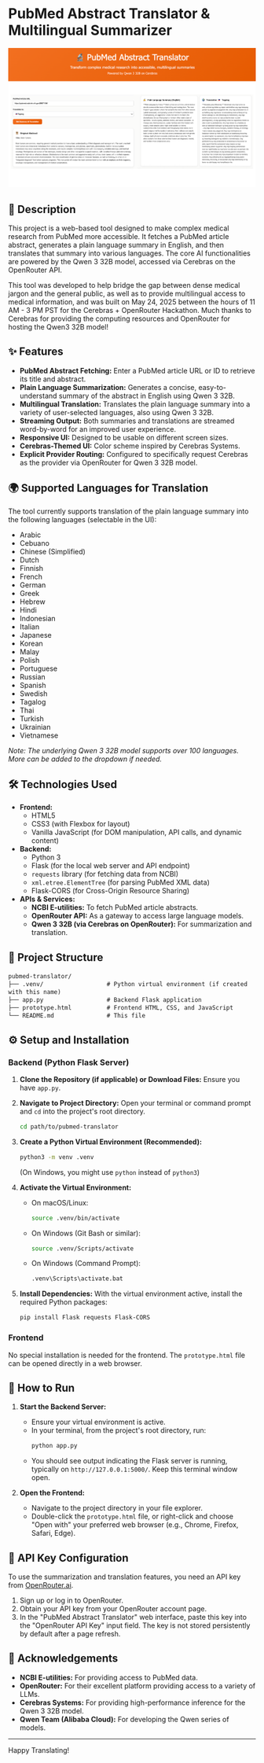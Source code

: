 # PubMed Abstract Translator & Multilingual Summarizer

![PubMed Abstract Translator Interface](./assets/PMAT.png) <!-- Make sure PMAT.png is in an 'assets' folder -->

## 📖 Description

This project is a web-based tool designed to make complex medical research from PubMed more accessible. It fetches a PubMed article abstract, generates a plain language summary in English, and then translates that summary into various languages. The core AI functionalities are powered by the Qwen 3 32B model, accessed via Cerebras on the OpenRouter API. 

This tool was developed to help bridge the gap between dense medical jargon and the general public, as well as to provide multilingual access to medical information, and was built on May 24, 2025 between the hours of 11 AM - 3 PM PST for the Cerebras + OpenRouter Hackathon. Much thanks to Cerebras for providing the computing resources and OpenRouter for hosting the Qwen3 32B model! 

## ✨ Features

*   **PubMed Abstract Fetching:** Enter a PubMed article URL or ID to retrieve its title and abstract.
*   **Plain Language Summarization:** Generates a concise, easy-to-understand summary of the abstract in English using Qwen 3 32B.
*   **Multilingual Translation:** Translates the plain language summary into a variety of user-selected languages, also using Qwen 3 32B.
*   **Streaming Output:** Both summaries and translations are streamed word-by-word for an improved user experience.
*   **Responsive UI:** Designed to be usable on different screen sizes.
*   **Cerebras-Themed UI:** Color scheme inspired by Cerebras Systems.
*   **Explicit Provider Routing:** Configured to specifically request Cerebras as the provider via OpenRouter for Qwen 3 32B model.

## 🌍 Supported Languages for Translation

The tool currently supports translation of the plain language summary into the following languages (selectable in the UI):

*   Arabic
*   Cebuano
*   Chinese (Simplified)
*   Dutch
*   Finnish
*   French
*   German
*   Greek
*   Hebrew
*   Hindi
*   Indonesian
*   Italian
*   Japanese
*   Korean
*   Malay
*   Polish
*   Portuguese
*   Russian
*   Spanish
*   Swedish
*   Tagalog
*   Thai
*   Turkish
*   Ukrainian
*   Vietnamese

*Note: The underlying Qwen 3 32B model supports over 100 languages. More can be added to the dropdown if needed.*

## 🛠️ Technologies Used

*   **Frontend:**
    *   HTML5
    *   CSS3 (with Flexbox for layout)
    *   Vanilla JavaScript (for DOM manipulation, API calls, and dynamic content)
*   **Backend:**
    *   Python 3
    *   Flask (for the local web server and API endpoint)
    *   `requests` library (for fetching data from NCBI)
    *   `xml.etree.ElementTree` (for parsing PubMed XML data)
    *   Flask-CORS (for Cross-Origin Resource Sharing)
*   **APIs & Services:**
    *   **NCBI E-utilities:** To fetch PubMed article abstracts.
    *   **OpenRouter API:** As a gateway to access large language models.
    *   **Qwen 3 32B (via Cerebras on OpenRouter):** For summarization and translation.

## 📂 Project Structure

```
pubmed-translator/
├── .venv/                  # Python virtual environment (if created with this name)
├── app.py                  # Backend Flask application
├── prototype.html          # Frontend HTML, CSS, and JavaScript
└── README.md               # This file
```

## ⚙️ Setup and Installation

### Backend (Python Flask Server)

1.  **Clone the Repository (if applicable) or Download Files:**
    Ensure you have `app.py`.

2.  **Navigate to Project Directory:**
    Open your terminal or command prompt and `cd` into the project's root directory.
    ```bash
    cd path/to/pubmed-translator
    ```

3.  **Create a Python Virtual Environment (Recommended):**
    ```bash
    python3 -m venv .venv
    ```
    (On Windows, you might use `python` instead of `python3`)

4.  **Activate the Virtual Environment:**
    *   On macOS/Linux:
        ```bash
        source .venv/bin/activate
        ```
    *   On Windows (Git Bash or similar):
        ```bash
        source .venv/Scripts/activate
        ```
    *   On Windows (Command Prompt):
        ```bash
        .venv\Scripts\activate.bat
        ```

5.  **Install Dependencies:**
    With the virtual environment active, install the required Python packages:
    ```bash
    pip install Flask requests Flask-CORS
    ```

### Frontend

No special installation is needed for the frontend. The `prototype.html` file can be opened directly in a web browser.

## 🚀 How to Run

1.  **Start the Backend Server:**
    *   Ensure your virtual environment is active.
    *   In your terminal, from the project's root directory, run:
        ```bash
        python app.py
        ```
    *   You should see output indicating the Flask server is running, typically on `http://127.0.0.1:5000/`. Keep this terminal window open.

2.  **Open the Frontend:**
    *   Navigate to the project directory in your file explorer.
    *   Double-click the `prototype.html` file, or right-click and choose "Open with" your preferred web browser (e.g., Chrome, Firefox, Safari, Edge).

## 🔑 API Key Configuration

To use the summarization and translation features, you need an API key from [OpenRouter.ai](https://openrouter.ai/).

1.  Sign up or log in to OpenRouter.
2.  Obtain your API key from your OpenRouter account page.
3.  In the "PubMed Abstract Translator" web interface, paste this key into the "OpenRouter API Key" input field. The key is not stored persistently by default after a page refresh.

## 🙌 Acknowledgements

*   **NCBI E-utilities:** For providing access to PubMed data.
*   **OpenRouter:** For their excellent platform providing access to a variety of LLMs.
*   **Cerebras Systems:** For providing high-performance inference for the Qwen 3 32B model.
*   **Qwen Team (Alibaba Cloud):** For developing the Qwen series of models.

---

Happy Translating! 
